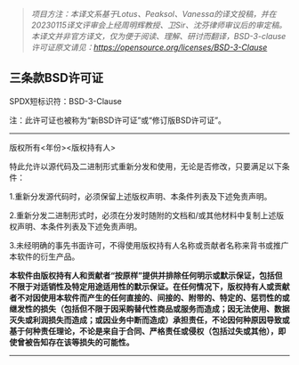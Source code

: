 > _项目方注：本译文系基于Lotus、Peaksol、Vanessa的译文投稿，并在20230115译文评审会上经周明辉教授、卫Sir、沈芬律师审议后的审定稿。本译文并非官方译文，仅为便于阅读、理解、研讨而翻译，BSD-3-clause许可证原文请见：https://opensource.org/licenses/BSD-3-Clause_


## 三条款BSD许可证

SPDX短标识符：BSD-3-Clause

注：此许可证也被称为“新BSD许可证”或“修订版BSD许可证”。

-------------------------------------------------------------------------------------------------------

版权所有<年份><版权持有人>

特此允许以源代码及二进制形式重新分发和使用，无论是否修改，只要满足以下条件：

1.重新分发源代码时，必须保留上述版权声明、本条件列表及下述免责声明。

2.重新分发二进制形式时，必须在分发时随附的文档和/或其他材料中复制上述版权声明、本条件列表及下述免责声明。

3.未经明确的事先书面许可，不得使用版权持有人名称或贡献者名称来背书或推广本软件的衍生产品。

 **本软件由版权持有人和贡献者“按原样”提供并排除任何明示或默示保证，包括但不限于对适销性及特定用途适用性的默示保证。在任何情况下，版权持有人或贡献者不对因使用本软件而产生的任何直接的、间接的、附带的、特定的、惩罚性的或继发性的损失（包括但不限于因采购替代性商品或服务而造成；因无法使用、数据灭失或利润损失而造成；或因业务中断而造成）承担责任，不论因何种原因导致或基于何种责任理论，不论是来自于合同、严格责任或侵权（包括过失或其他），即使曾被告知存在该等损失的可能性。** 

-------------------------------------------------------------------------------------------------------

